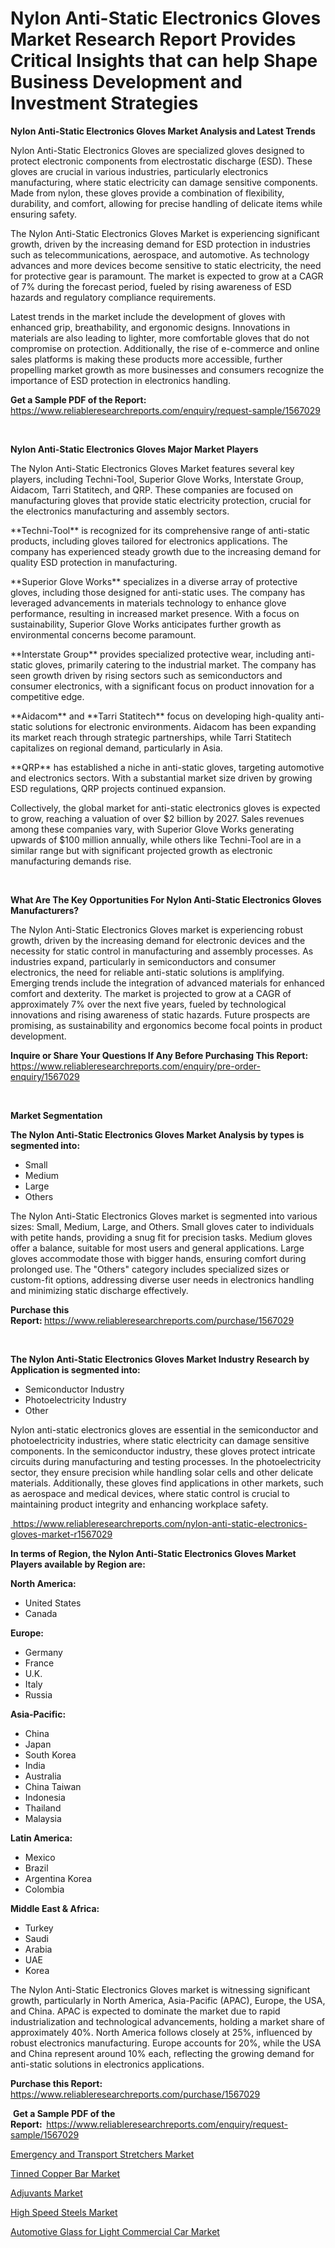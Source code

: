<p><h1>Nylon Anti-Static Electronics Gloves Market Research Report Provides Critical Insights that can help Shape Business Development and Investment Strategies</h1></p><p><strong>Nylon Anti-Static Electronics Gloves Market Analysis and Latest Trends</strong></p>
<p><p>Nylon Anti-Static Electronics Gloves are specialized gloves designed to protect electronic components from electrostatic discharge (ESD). These gloves are crucial in various industries, particularly electronics manufacturing, where static electricity can damage sensitive components. Made from nylon, these gloves provide a combination of flexibility, durability, and comfort, allowing for precise handling of delicate items while ensuring safety.</p><p>The Nylon Anti-Static Electronics Gloves Market is experiencing significant growth, driven by the increasing demand for ESD protection in industries such as telecommunications, aerospace, and automotive. As technology advances and more devices become sensitive to static electricity, the need for protective gear is paramount. The market is expected to grow at a CAGR of 7% during the forecast period, fueled by rising awareness of ESD hazards and regulatory compliance requirements.</p><p>Latest trends in the market include the development of gloves with enhanced grip, breathability, and ergonomic designs. Innovations in materials are also leading to lighter, more comfortable gloves that do not compromise on protection. Additionally, the rise of e-commerce and online sales platforms is making these products more accessible, further propelling market growth as more businesses and consumers recognize the importance of ESD protection in electronics handling.</p></p>
<p><strong>Get a Sample PDF of the Report:&nbsp;</strong> <a href="https://www.reliableresearchreports.com/enquiry/request-sample/1567029?utm_campaign=9&utm_medium=2&utm_source=Github&utm_content=ia&utm_term=26122024&utm_id=nylon-anti-static-electronics-gloves">https://www.reliableresearchreports.com/enquiry/request-sample/1567029</a></p>
<p>&nbsp;</p>
<p><strong>Nylon Anti-Static Electronics Gloves Major Market Players</strong></p>
<p><p>The Nylon Anti-Static Electronics Gloves Market features several key players, including Techni-Tool, Superior Glove Works, Interstate Group, Aidacom, Tarri Statitech, and QRP. These companies are focused on manufacturing gloves that provide static electricity protection, crucial for the electronics manufacturing and assembly sectors.</p><p>**Techni-Tool** is recognized for its comprehensive range of anti-static products, including gloves tailored for electronics applications. The company has experienced steady growth due to the increasing demand for quality ESD protection in manufacturing.</p><p>**Superior Glove Works** specializes in a diverse array of protective gloves, including those designed for anti-static uses. The company has leveraged advancements in materials technology to enhance glove performance, resulting in increased market presence. With a focus on sustainability, Superior Glove Works anticipates further growth as environmental concerns become paramount.</p><p>**Interstate Group** provides specialized protective wear, including anti-static gloves, primarily catering to the industrial market. The company has seen growth driven by rising sectors such as semiconductors and consumer electronics, with a significant focus on product innovation for a competitive edge.</p><p>**Aidacom** and **Tarri Statitech** focus on developing high-quality anti-static solutions for electronic environments. Aidacom has been expanding its market reach through strategic partnerships, while Tarri Statitech capitalizes on regional demand, particularly in Asia.</p><p>**QRP** has established a niche in anti-static gloves, targeting automotive and electronics sectors. With a substantial market size driven by growing ESD regulations, QRP projects continued expansion.</p><p>Collectively, the global market for anti-static electronics gloves is expected to grow, reaching a valuation of over $2 billion by 2027. Sales revenues among these companies vary, with Superior Glove Works generating upwards of $100 million annually, while others like Techni-Tool are in a similar range but with significant projected growth as electronic manufacturing demands rise.</p></p>
<p>&nbsp;</p>
<p><strong>What Are The Key Opportunities For Nylon Anti-Static Electronics Gloves Manufacturers?</strong></p>
<p><p>The Nylon Anti-Static Electronics Gloves market is experiencing robust growth, driven by the increasing demand for electronic devices and the necessity for static control in manufacturing and assembly processes. As industries expand, particularly in semiconductors and consumer electronics, the need for reliable anti-static solutions is amplifying. Emerging trends include the integration of advanced materials for enhanced comfort and dexterity. The market is projected to grow at a CAGR of approximately 7% over the next five years, fueled by technological innovations and rising awareness of static hazards. Future prospects are promising, as sustainability and ergonomics become focal points in product development.</p></p>
<p><strong>Inquire or Share Your Questions If Any Before Purchasing This Report:</strong> <a href="https://www.reliableresearchreports.com/enquiry/pre-order-enquiry/1567029?utm_campaign=9&utm_medium=2&utm_source=Github&utm_content=ia&utm_term=26122024&utm_id=nylon-anti-static-electronics-gloves">https://www.reliableresearchreports.com/enquiry/pre-order-enquiry/1567029</a></p>
<p>&nbsp;</p>
<p><strong>Market Segmentation</strong></p>
<p><strong>The Nylon Anti-Static Electronics Gloves Market Analysis by types is segmented into:</strong></p>
<p><ul><li>Small</li><li>Medium</li><li>Large</li><li>Others</li></ul></p>
<p><p>The Nylon Anti-Static Electronics Gloves market is segmented into various sizes: Small, Medium, Large, and Others. Small gloves cater to individuals with petite hands, providing a snug fit for precision tasks. Medium gloves offer a balance, suitable for most users and general applications. Large gloves accommodate those with bigger hands, ensuring comfort during prolonged use. The "Others" category includes specialized sizes or custom-fit options, addressing diverse user needs in electronics handling and minimizing static discharge effectively.</p></p>
<p><strong>Purchase this Report:&nbsp;</strong><a href="https://www.reliableresearchreports.com/purchase/1567029?utm_campaign=9&utm_medium=2&utm_source=Github&utm_content=ia&utm_term=26122024&utm_id=nylon-anti-static-electronics-gloves">https://www.reliableresearchreports.com/purchase/1567029</a></p>
<p>&nbsp;</p>
<p><strong>The Nylon Anti-Static Electronics Gloves Market Industry Research by Application is segmented into:</strong></p>
<p><ul><li>Semiconductor Industry</li><li>Photoelectricity Industry</li><li>Other</li></ul></p>
<p><p>Nylon anti-static electronics gloves are essential in the semiconductor and photoelectricity industries, where static electricity can damage sensitive components. In the semiconductor industry, these gloves protect intricate circuits during manufacturing and testing processes. In the photoelectricity sector, they ensure precision while handling solar cells and other delicate materials. Additionally, these gloves find applications in other markets, such as aerospace and medical devices, where static control is crucial to maintaining product integrity and enhancing workplace safety.</p></p>
<p><a href="https://www.reliableresearchreports.com/nylon-anti-static-electronics-gloves-market-r1567029?utm_campaign=9&utm_medium=2&utm_source=Github&utm_content=ia&utm_term=26122024&utm_id=nylon-anti-static-electronics-gloves">&nbsp;https://www.reliableresearchreports.com/nylon-anti-static-electronics-gloves-market-r1567029</a></p>
<p><strong>In terms of Region, the Nylon Anti-Static Electronics Gloves Market Players available by Region are:</strong></p>
<p>
    <p> <strong> North America: </strong>
        <ul>
            <li>United States</li>
            <li>Canada</li>
        </ul>
        </p> 
    <p> <strong> Europe: </strong>
        <ul>
            <li>Germany</li>
            <li>France</li>
            <li>U.K.</li>
            <li>Italy</li>
            <li>Russia</li>
        </ul>
        </p> 
    <p> <strong> Asia-Pacific: </strong>
        <ul>
            <li>China</li>
            <li>Japan</li>
            <li>South Korea</li>
            <li>India</li>
            <li>Australia</li>
            <li>China Taiwan</li>
            <li>Indonesia</li>
            <li>Thailand</li>
            <li>Malaysia</li>
        </ul>
        </p> 
    <p> <strong> Latin America: </strong>
        <ul>
            <li>Mexico</li>
            <li>Brazil</li>
            <li>Argentina Korea</li>
            <li>Colombia</li>
        </ul>
        </p> 
    <p> <strong> Middle East & Africa: </strong>
        <ul>
            <li>Turkey</li>
            <li>Saudi</li>
            <li>Arabia</li>
            <li>UAE</li>
            <li>Korea</li>
        </ul>
    </p>
    </p>
<p><p>The Nylon Anti-Static Electronics Gloves market is witnessing significant growth, particularly in North America, Asia-Pacific (APAC), Europe, the USA, and China. APAC is expected to dominate the market due to rapid industrialization and technological advancements, holding a market share of approximately 40%. North America follows closely at 25%, influenced by robust electronics manufacturing. Europe accounts for 20%, while the USA and China represent around 10% each, reflecting the growing demand for anti-static solutions in electronics applications.</p></p>
<p><strong>Purchase this Report: </strong><a href="https://www.reliableresearchreports.com/purchase/1567029?utm_campaign=9&utm_medium=2&utm_source=Github&utm_content=ia&utm_term=26122024&utm_id=nylon-anti-static-electronics-gloves">https://www.reliableresearchreports.com/purchase/1567029</a></p>
<p>&nbsp;<strong>Get a Sample PDF of the Report:&nbsp;&nbsp;</strong><a href="https://www.reliableresearchreports.com/enquiry/request-sample/1567029?utm_campaign=9&utm_medium=2&utm_source=Github&utm_content=ia&utm_term=26122024&utm_id=nylon-anti-static-electronics-gloves">https://www.reliableresearchreports.com/enquiry/request-sample/1567029</a></p>
<p><strong></strong></p>
<p><p><a href="https://github.com/WashimHussain441/Market-Research-Report-List-1/blob/main/emergency-and-transport-stretchers-market.md?utm_campaign=9&utm_medium=2&utm_source=Github&utm_content=ia&utm_term=26122024&utm_id=nylon-anti-static-electronics-gloves">Emergency and Transport Stretchers Market</a></p><p><a href="https://www.linkedin.com/pulse/outlook-tinned-copper-bar-market-2024-2031-competitive-insights-qsgbe?utm_campaign=9&utm_medium=2&utm_source=Github&utm_content=ia&utm_term=26122024&utm_id=nylon-anti-static-electronics-gloves">Tinned Copper Bar Market</a></p><p><a href="https://www.linkedin.com/pulse/adjuvants-market-forecasted-from-2024-2031-expanding-cagr-qlhke?utm_campaign=9&utm_medium=2&utm_source=Github&utm_content=ia&utm_term=26122024&utm_id=nylon-anti-static-electronics-gloves">Adjuvants Market</a></p><p><a href="https://www.linkedin.com/pulse/c-glance-reports-anmec?utm_campaign=9&utm_medium=2&utm_source=Github&utm_content=ia&utm_term=26122024&utm_id=nylon-anti-static-electronics-gloves">High Speed Steels Market</a></p><p><a href="https://github.com/SanjidaMahmud54/Market-Research-Report-List-1/blob/main/automotive-glass-for-light-commercial-car-market.md?utm_campaign=9&utm_medium=2&utm_source=Github&utm_content=ia&utm_term=26122024&utm_id=nylon-anti-static-electronics-gloves">Automotive Glass for Light Commercial Car Market</a></p></p>